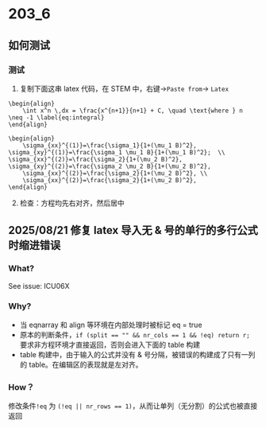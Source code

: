 # 203_6
## 如何测试
### 测试
1. 复制下面这串 latex 代码，在 STEM 中，右键->`Paste from`-> `Latex`
```
\begin{align}
    \int x^n \,dx = \frac{x^{n+1}}{n+1} + C, \quad \text{where } n \neq -1 \label{eq:integral}
\end{align}

\begin{align}
    \sigma_{xx}^{(1)}=\frac{\sigma_1}{1+(\mu_1 B)^2}, \sigma_{xy}^{(1)}=\frac{\sigma_1 \mu_1 B}{1+(\mu_1 B)^2};  \\   \sigma_{xx}^{(2)}=\frac{\sigma_2}{1+(\mu_2 B)^2}, \sigma_{xy}^{(2)}=\frac{\sigma_2 \mu_2 B}{1+(\mu_2 B)^2},
    \sigma_{xx}^{(2)}=\frac{\sigma_2}{1+(\mu_2 B)^2}, \\
    \sigma_{xx}^{(2)}=\frac{\sigma_2}{1+(\mu_2 B)^2},
\end{align}
```
2. 检查：方程均先右对齐，然后居中


## 2025/08/21 修复 latex 导入无 & 号的单行的多行公式时缩进错误
### What?
See issue: ICU06X

### Why?
- 当 eqnarray 和 align 等环境在内部处理时被标记 eq = true
- 原本的判断条件，`if (split == "" && nr_cols == 1 && !eq) return r;` 要求非方程环境才直接返回，否则会进入下面的 table 构建
- table 构建中，由于输入的公式并没有 & 号分隔，被错误的构建成了只有一列的 table。在编辑区的表现就是左对齐。

### How？
修改条件`!eq` 为 `(!eq || nr_rows == 1)`，从而让单列（无分割）的公式也被直接返回

